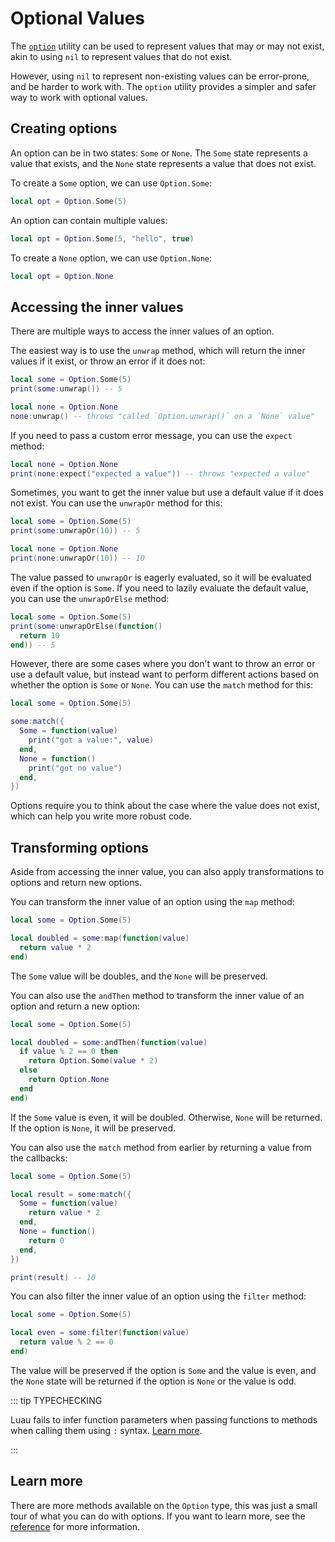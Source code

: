# Optional Values

The [`option`](/reference/option) utility can be used to represent values that
may or may not exist, akin to using `nil` to represent values that do not exist.

However, using `nil` to represent non-existing values can be error-prone, and be
harder to work with. The `option` utility provides a simpler and safer way to
work with optional values.

## Creating options

An option can be in two states: `Some` or `None`. The `Some` state represents a
value that exists, and the `None` state represents a value that does not exist.

To create a `Some` option, we can use `Option.Some`:

```lua
local opt = Option.Some(5)
```

An option can contain multiple values:

```lua
local opt = Option.Some(5, "hello", true)
```

To create a `None` option, we can use `Option.None`:

```lua
local opt = Option.None
```

## Accessing the inner values

There are multiple ways to access the inner values of an option.

The easiest way is to use the `unwrap` method, which will return the inner
values if it exist, or throw an error if it does not:

```lua
local some = Option.Some(5)
print(some:unwrap()) -- 5

local none = Option.None
none:unwrap() -- throws "called `Option.unwrap()` on a `None` value"
```

If you need to pass a custom error message, you can use the `expect` method:

```lua
local none = Option.None
print(none:expect("expected a value")) -- throws "expected a value"
```

Sometimes, you want to get the inner value but use a default value if it does
not exist. You can use the `unwrapOr` method for this:

```lua
local some = Option.Some(5)
print(some:unwrapOr(10)) -- 5

local none = Option.None
print(none:unwrapOr(10)) -- 10
```

The value passed to `unwrapOr` is eagerly evaluated, so it will be evaluated
even if the option is `Some`. If you need to lazily evaluate the default value,
you can use the `unwrapOrElse` method:

```lua
local some = Option.Some(5)
print(some:unwrapOrElse(function()
  return 10
end)) -- 5
```

However, there are some cases where you don't want to throw an error or use a
default value, but instead want to perform different actions based on whether
the option is `Some` or `None`. You can use the `match` method for this:

```lua
local some = Option.Some(5)

some:match({
  Some = function(value)
    print("got a value:", value)
  end,
  None = function()
    print("got no value")
  end,
})
```

Options require you to think about the case where the value does not exist,
which can help you write more robust code.

## Transforming options

Aside from accessing the inner value, you can also apply transformations to
options and return new options.

You can transform the inner value of an option using the `map` method:

```lua
local some = Option.Some(5)

local doubled = some:map(function(value)
  return value * 2
end)
```

The `Some` value will be doubles, and the `None` will be preserved.

You can also use the `andThen` method to transform the inner value of an option
and return a new option:

```lua
local some = Option.Some(5)

local doubled = some:andThen(function(value)
  if value % 2 == 0 then
    return Option.Some(value * 2)
  else
    return Option.None
  end
end)
```

If the `Some` value is even, it will be doubled. Otherwise, `None` will be
returned. If the option is `None`, it will be preserved.

You can also use the `match` method from earlier by returning a value from the
callbacks:

```lua
local some = Option.Some(5)

local result = some:match({
  Some = function(value)
    return value * 2
  end,
  None = function()
    return 0
  end,
})

print(result) -- 10
```

You can also filter the inner value of an option using the `filter` method:

```lua
local some = Option.Some(5)

local even = some:filter(function(value)
  return value % 2 == 0
end)
```

The value will be preserved if the option is `Some` and the value is even, and
the `None` state will be returned if the option is `None` or the value is odd.

::: tip TYPECHECKING

Luau fails to infer function parameters when passing functions to methods when
calling them using `:` syntax. [Learn more](/reference/option#typechecking).

:::

## Learn more

There are more methods available on the `Option` type, this was just a small
tour of what you can do with options. If you want to learn more, see the
[reference](/reference/option) for more information.
